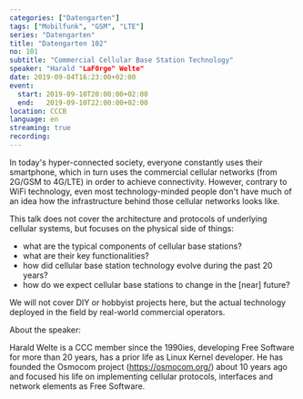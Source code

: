 ```yaml
---
categories: ["Datengarten"]
tags: ["Mobilfunk", "GSM", "LTE"]
series: "Datengarten"
title: "Datengarten 102"
no: 101
subtitle: "Commercial Cellular Base Station Technology"
speaker: "Harald "LaF0rge" Welte"
date: 2019-09-04T16:23:00+02:00
event:
  start: 2019-09-10T20:00:00+02:00
  end:   2019-09-10T22:00:00+02:00
location: CCCB
language: en
streaming: true
recording: 
---
```

In today's hyper-connected society, everyone constantly uses their smartphone,
which in turn uses the commercial cellular networks (from 2G/GSM to 4G/LTE)
in order to achieve connectivity.  However, contrary to WiFi technology, even
most technology-minded people don't have much of an idea how the infrastructure
behind those cellular networks looks like.

This talk does not cover the architecture and protocols of underlying
cellular systems, but focuses on the physical side of things:
* what are the typical components of cellular base stations?
* what are their key functionalities?
* how did cellular base station technology evolve during the past 20 years?
* how do we expect cellular base stations to change in the [near] future?

We will not cover DIY or hobbyist projects here, but the actual technology deployed
in the field by real-world commercial operators.

About the speaker:

Harald Welte is a CCC member since the 1990ies, developing Free Software
for more than 20 years, has a prior life as Linux Kernel developer. He has
founded the Osmocom project (https://osmocom.org/) about 10 years ago
and focused his life on implementing cellular protocols, interfaces and
network elements as Free Software.